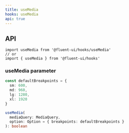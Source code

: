 ```yaml
---
title: useMedia
hooks: useMedia
api: true
---
```


## API

```
import useMedia from '@fluent-ui/hooks/useMedia'
// or
import { useMedia } from '@fluent-ui/hooks'
```

### useMedia parameter

```ts
const defaultBreakpoints = {
  sm: 600,
  md: 960,
  lg: 1280,
  xl: 1920
}

useMedia(
  mediaQuery: MediaQuery,
  option: Option = { breakpoints: defaultBreakpoints }
): boolean
```
